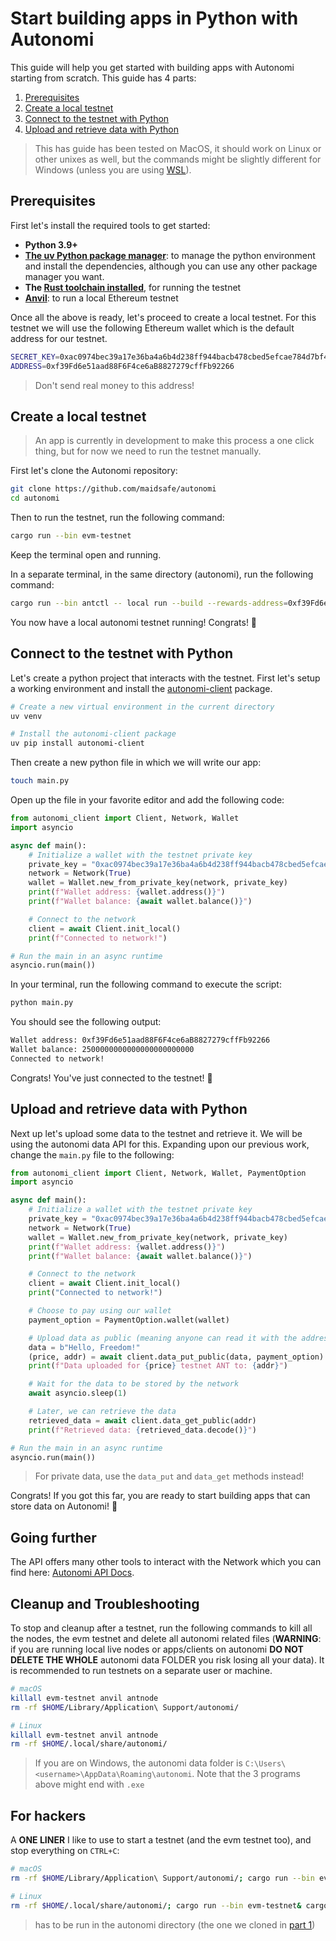 # Start building apps in Python with Autonomi

This guide will help you get started with building apps with Autonomi starting from scratch. This guide has 4 parts:

1. [Prerequisites](#prerequisites)
2. [Create a local testnet](#create-a-local-testnet)
3. [Connect to the testnet with Python](#connect-to-the-testnet-with-python)
4. [Upload and retrieve data with Python](#upload-and-retrieve-data-with-python)

> This has guide has been tested on MacOS, it should work on Linux or other unixes as well, but the commands might be slightly different for Windows (unless you are using [WSL](https://learn.microsoft.com/en-us/windows/wsl/install)).

## Prerequisites

First let's install the required tools to get started:

- **Python 3.9+**
- **[The uv Python package manager](https://docs.astral.sh/uv/getting-started/installation/)**: to manage the python environment and install the dependencies, although you can use any other package manager you want.
- **The [Rust toolchain installed](https://www.rust-lang.org/tools/install)**, for running the testnet
- **[Anvil](https://book.getfoundry.sh/getting-started/installation)**: to run a local Ethereum testnet

Once all the above is ready, let's proceed to create a local testnet. For this testnet we will use the following Ethereum wallet which is the default address for our testnet. 

```bash
SECRET_KEY=0xac0974bec39a17e36ba4a6b4d238ff944bacb478cbed5efcae784d7bf4f2ff80
ADDRESS=0xf39Fd6e51aad88F6F4ce6aB8827279cffFb92266
```

> Don't send real money to this address!

## Create a local testnet

> An app is currently in development to make this process a one click thing, but for now we need to run the testnet manually. 

First let's clone the Autonomi repository:

```bash
git clone https://github.com/maidsafe/autonomi
cd autonomi
```

Then to run the testnet, run the following command:

```bash
cargo run --bin evm-testnet
```

Keep the terminal open and running. 

In a separate terminal, in the same directory (autonomi), run the following command:

```bash
cargo run --bin antctl -- local run --build --rewards-address=0xf39Fd6e51aad88F6F4ce6aB8827279cffFb92266
```

You now have a local autonomi testnet running! Congrats! 🎉

## Connect to the testnet with Python

Let's create a python project that interacts with the testnet. First let's setup a working environment and install the [autonomi-client](https://pypi.org/project/autonomi-client/) package.

```bash
# Create a new virtual environment in the current directory
uv venv

# Install the autonomi-client package
uv pip install autonomi-client
```

Then create a new python file in which we will write our app:

```bash
touch main.py
```

Open up the file in your favorite editor and add the following code:

```python
from autonomi_client import Client, Network, Wallet
import asyncio

async def main():
    # Initialize a wallet with the testnet private key
    private_key = "0xac0974bec39a17e36ba4a6b4d238ff944bacb478cbed5efcae784d7bf4f2ff80"
    network = Network(True)
    wallet = Wallet.new_from_private_key(network, private_key)
    print(f"Wallet address: {wallet.address()}")
    print(f"Wallet balance: {await wallet.balance()}")

    # Connect to the network
    client = await Client.init_local()
    print(f"Connected to network!")

# Run the main in an async runtime
asyncio.run(main())
```

In your terminal, run the following command to execute the script:

```bash
python main.py
```

You should see the following output:

```bash
Wallet address: 0xf39Fd6e51aad88F6F4ce6aB8827279cffFb92266
Wallet balance: 2500000000000000000000000
Connected to network!
```

Congrats! You've just connected to the testnet! 🎉

## Upload and retrieve data with Python

Next up let's upload some data to the testnet and retrieve it. We will be using the autonomi data API for this. Expanding upon our previous work, change the `main.py` file to the following:

```python
from autonomi_client import Client, Network, Wallet, PaymentOption
import asyncio

async def main():
    # Initialize a wallet with the testnet private key
    private_key = "0xac0974bec39a17e36ba4a6b4d238ff944bacb478cbed5efcae784d7bf4f2ff80"
    network = Network(True)
    wallet = Wallet.new_from_private_key(network, private_key)
    print(f"Wallet address: {wallet.address()}")
    print(f"Wallet balance: {await wallet.balance()}")

    # Connect to the network
    client = await Client.init_local()
    print("Connected to network!")

    # Choose to pay using our wallet
    payment_option = PaymentOption.wallet(wallet)

    # Upload data as public (meaning anyone can read it with the address)
    data = b"Hello, Freedom!"
    (price, addr) = await client.data_put_public(data, payment_option)
    print(f"Data uploaded for {price} testnet ANT to: {addr}")

    # Wait for the data to be stored by the network
    await asyncio.sleep(1)

    # Later, we can retrieve the data
    retrieved_data = await client.data_get_public(addr)
    print(f"Retrieved data: {retrieved_data.decode()}")

# Run the main in an async runtime
asyncio.run(main())
```

> For private data, use the `data_put` and `data_get` methods instead!

Congrats! If you got this far, you are ready to start building apps that can store data on Autonomi! 🎉

## Going further

The API offers many other tools to interact with the Network which you can find here: [Autonomi API Docs](https://docs.autonomi.com/developers/api-reference/python-api-reference).

## Cleanup and Troubleshooting

To stop and cleanup after a testnet, run the following commands to kill all the nodes, the evm testnet and delete all autonomi related files (**WARNING**: if you are running local live nodes or apps/clients on autonomi **DO NOT DELETE THE WHOLE** autonomi data FOLDER you risk losing all your data). It is recommended to run testnets on a separate user or machine. 

```bash
# macOS
killall evm-testnet anvil antnode
rm -rf $HOME/Library/Application\ Support/autonomi/

# Linux
killall evm-testnet anvil antnode
rm -rf $HOME/.local/share/autonomi/
```

> If you are on Windows, the autonomi data folder is `C:\Users\<username>\AppData\Roaming\autonomi`. Note that the 3 programs above might end with `.exe`

## For hackers

A **ONE LINER** I like to use to start a testnet (and the evm testnet too), and stop everything on `CTRL+C`:

```bash
# macOS
rm -rf $HOME/Library/Application\ Support/autonomi/; cargo run --bin evm-testnet& cargo run --bin antctl -- local run --build --rewards-address=0xf39Fd6e51aad88F6F4ce6aB8827279cffFb92266; cat || killall evm-testnet anvil antnode

# Linux
rm -rf $HOME/.local/share/autonomi/; cargo run --bin evm-testnet& cargo run --bin antctl -- local run --build --rewards-address=0xf39Fd6e51aad88F6F4ce6aB8827279cffFb92266; cat || killall evm-testnet anvil antnode
```

> has to be run in the autonomi directory (the one we cloned in [part 1](#create-a-local-testnet))